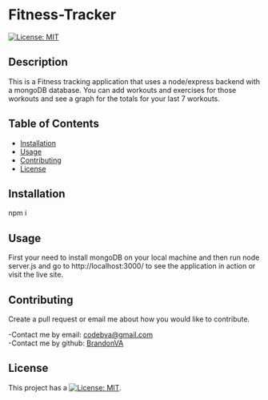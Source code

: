 # Fitness-Tracker
[![License: MIT](https://img.shields.io/badge/License-MIT-yellow.svg)](https://opensource.org/licenses/MIT)

## Description 

This is a Fitness tracking application that uses a node/express backend with a mongoDB database. You can add workouts and exercises for those workouts and see a graph for the totals for your last 7 workouts.


## Table of Contents

* [Installation](#installation)
* [Usage](#usage)
* [Contributing](#Contributing)
* [License](#license)


## Installation 
npm i


## Usage 

First your need to install mongoDB on your local machine and then run node server.js and go to http://localhost:3000/ to see the application in action or visit the live site.


## Contributing 

Create a pull request or email me about how you would like to contribute.

-Contact me by email: codebva@gmail.com <br>
-Contact me by github: [BrandonVA](https://github.com/BrandonVA)


## License 
This project has a [![License: MIT](https://img.shields.io/badge/License-MIT-yellow.svg)](https://opensource.org/licenses/MIT).
